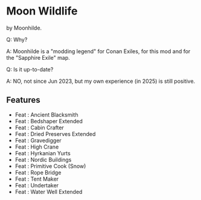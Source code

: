 # Moon Wildlife

by Moonhilde.

Q: Why?

A: Moonhilde is a "modding legend" for Conan Exiles, for this mod and for the "Sapphire Exile" map.

Q: Is it up-to-date?

A: NO, not since Jun 2023, but my own experience (in 2025) is still positive.

## Features

- Feat : Ancient Blacksmith
- Feat : Bedshaper Extended
- Feat : Cabin Crafter
- Feat : Dried Preserves Extended
- Feat : Gravedigger
- Feat : High Crane
- Feat : Hyrkanian Yurts
- Feat : Nordic Buildings
- Feat : Primitive Cook (Snow)
- Feat : Rope Bridge
- Feat : Tent Maker
- Feat : Undertaker
- Feat : Water Well Extended